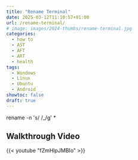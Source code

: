```yaml
---
title: "Rename Terminal"
date: 2025-03-12T11:10:57+01:00
url: /rename-terminal/
# image: images/2024-thumbs/rename-terminal.jpg
categories: 
  - how to
  - AST
  - AFT
  - ART
  - health
tags: 
  - Windows
  - Linux
  - Ubuntu
  - Android
showtoc: false
draft: true
---
```


rename -n 's/ /_/g' *

## Walkthrough Video

{{< youtube "fZmHlpJMBIo" >}}